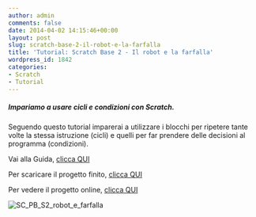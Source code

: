 ```yaml
---
author: admin
comments: false
date: 2014-04-02 14:15:46+00:00
layout: post
slug: scratch-base-2-il-robot-e-la-farfalla
title: 'Tutorial: Scratch Base 2 - Il robot e la farfalla'
wordpress_id: 1842
categories:
- Scratch
- Tutorial
---
```


##### Impariamo a usare cicli e condizioni con Scratch.


Seguendo questo tutorial imparerai a utilizzare i blocchi per ripetere tante volte la stessa istruzione (cicli) e quelli per far prendere delle decisioni al programma (condizioni).

Vai alla Guida, [clicca QUI](https://drive.google.com/file/d/0B2acWmxEoKDkWF9JZ1o3eXVoOXM/edit?usp=sharing)

Per scaricare il progetto finito, [clicca QUI](https://drive.google.com/file/d/0B2acWmxEoKDkWXNQbG9IT1MwMGs/edit?usp=sharing)

Per vedere il progetto online, [clicca QUI](http://scratch.mit.edu/projects/17838403/)



![SC_PB_S2_robot_e_farfalla](http://coderdojomilano.it/wp-content/uploads/2014/04/SC_PB_S2_robot_e_farfalla.png)
